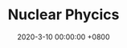 ---
layout: post
title: Nuclear Phycics
date:   2020-3-10 00:00:00 +0800
category: genius
thumbnail: style/image/fengmian/1-20.jpg
icon: web
---